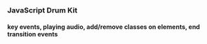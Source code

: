 ### JavaScript Drum Kit

#### key events, playing audio, add/remove classes on elements, end transition events
